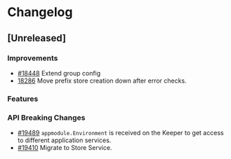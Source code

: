 <!--
Guiding Principles:
Changelogs are for humans, not machines.
There should be an entry for every single version.
The same types of changes should be grouped.
Versions and sections should be linkable.
The latest version comes first.
The release date of each version is displayed.
Mention whether you follow Semantic Versioning.
Usage:
Change log entries are to be added to the Unreleased section under the
appropriate stanza (see below). Each entry should ideally include a tag and
the Github issue reference in the following format:
* (<tag>) [#<issue-number>] Changelog message.
Types of changes (Stanzas):
"Features" for new features.
"Improvements" for changes in existing functionality.
"Deprecated" for soon-to-be removed features.
"Bug Fixes" for any bug fixes.
"API Breaking" for breaking exported APIs used by developers building on SDK.
Ref: https://keepachangelog.com/en/1.0.0/
-->

# Changelog

## [Unreleased]

### Improvements

* [#18448](https://github.com/cosmos/cosmos-sdk/pull/18448) Extend group config
* [18286](https://github.com/cosmos/cosmos-sdk/pull/18286) Move prefix store creation down after error checks.

### Features

### API Breaking Changes

* [#19489](https://github.com/cosmos/cosmos-sdk/pull/19489) `appmodule.Environment` is received on the Keeper to get access to different application services.
* [#19410](https://github.com/cosmos/cosmos-sdk/pull/19410) Migrate to Store Service.
